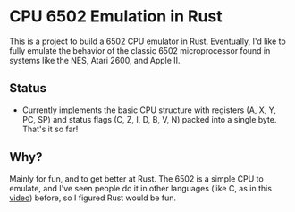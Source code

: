 # CPU 6502 Emulation in Rust

This is a project to build a 6502 CPU emulator in Rust. Eventually, I'd like to fully emulate the behavior of the classic 6502 microprocessor found in systems like the NES, Atari 2600, and Apple II.

## Status 

- Currently implements the basic CPU structure with registers (A, X, Y, PC, SP) and status flags (C, Z, I, D, B, V, N) packed into a single byte. That's it so far!

## Why? 

Mainly for fun, and to get better at Rust. The 6502 is a simple CPU to emulate, and I've seen people do it in other languages (like C, as in this [video](https://www.youtube.com/watch?v=qJgsuQoy9bc)) before, so I figured Rust would be fun. 